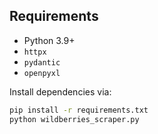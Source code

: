 ## Requirements

- Python 3.9+  
- `httpx`  
- `pydantic`  
- `openpyxl`

Install dependencies via:
```bash
pip install -r requirements.txt
python wildberries_scraper.py
